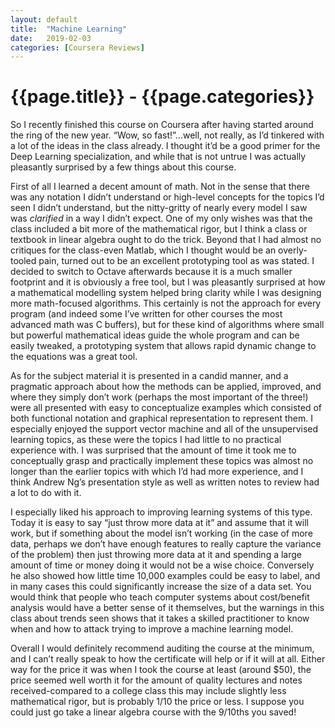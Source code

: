```yaml
---
layout: default
title:  "Machine Learning"
date:   2019-02-03
categories: [Coursera Reviews]
---
```

# {{page.title}} - {{page.categories}}

So I recently finished this course on Coursera after having started  around the ring of the new year. “Wow, so fast!”…well, not really, as  I’d tinkered with a lot of the ideas in the class already. I thought  it’d be a good primer for the Deep Learning specialization, and while  that is not untrue I was actually pleasantly surprised by a few things  about this course.

First of all I learned a decent amount of math. Not in the sense that  there was any notation I didn’t understand or high-level concepts for  the topics I’d seen I didn’t understand, but the nitty-gritty of nearly  every model I saw was *clarified* in a way I didn’t expect. One  of my only wishes was that the class included a bit more of the  mathematical rigor, but I think a class or textbook in linear algebra  ought to do the trick. Beyond that I had almost no critiques for the  class-even Matlab, which I thought would be an overly-tooled pain,  turned out to be an excellent prototyping tool as was stated. I decided  to switch to Octave afterwards because it is a much smaller footprint  and it is obviously a free tool, but I was pleasantly surprised at how a  mathematical modelling system helped bring clarity while I was  designing more math-focused algorithms. This certainly is not the  approach for every program (and indeed some I’ve written for other  courses the most advanced math was C buffers), but for these kind of  algorithms where small but powerful mathematical ideas guide the whole  program and can be easily tweaked, a prototyping system that allows  rapid dynamic change to the equations was a great tool.

As for the subject material it is presented in a candid manner, and a  pragmatic approach about how the methods can be applied, improved, and  where they simply don’t work (perhaps the most important of the three!)  were all presented with easy to conceptualize examples which consisted  of both functional notation and graphical representation to represent  them. I especially enjoyed the support vector machine and all of the  unsupervised learning topics, as these were the topics I had little to  no practical experience with. I was surprised that the amount of time it  took me to conceptually grasp and practically implement these topics  was almost no longer than the earlier topics with which I’d had more  experience, and I think Andrew Ng’s presentation style as well as  written notes to review had a lot to do with it.

I especially liked his approach to improving learning systems of this  type. Today it is easy to say “just throw more data at it” and assume  that it will work, but if something about the model isn’t working (in  the case of more data, perhaps we don’t have enough features to really  capture the variance of the problem) then just throwing more data at it  and spending a large amount of time or money doing it would not be a  wise choice. Conversely he also showed how little time 10,000 examples  could be easy to label, and in many cases this could significantly  increase the size of a data set. You would think that people who teach  computer systems about cost/benefit analysis would have a better sense  of it themselves, but the warnings in this class about trends seen shows  that it takes a skilled practitioner to know when and how to attack  trying to improve a machine learning model.

Overall I would definitely recommend auditing the course at the  minimum, and I can’t really speak to how the certificate will help or if  it will at all. Either way for the price it was when I took the course  at least (around $50), the price seemed well worth it for the amount of  quality lectures and notes received-compared to a college class this may  include slightly less mathematical rigor, but is probably 1/10 the  price or less. I suppose you could just go take a linear algebra course  with the 9/10ths you saved!